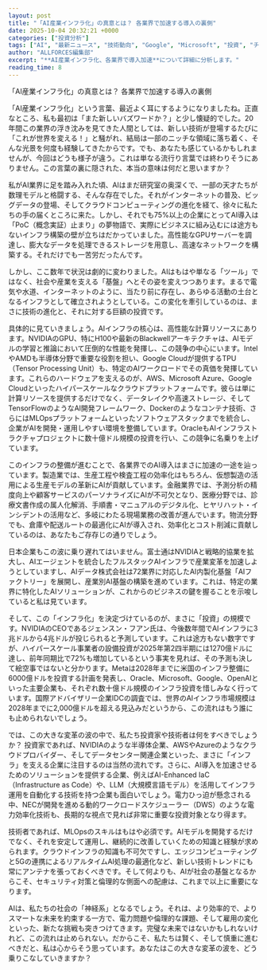 ```yaml
---
layout: post
title: "「AI産業インフラ化」の真意とは？ 各業界で加速する導入の裏側"
date: 2025-10-04 20:32:21 +0000
categories: ["投資分析"]
tags: ["AI", "最新ニュース", "技術動向", "Google", "Microsoft", "投資", "チップ", "エージェント"]
author: "ALLFORCES編集部"
excerpt: "**AI産業インフラ化、各業界で導入加速**について詳細に分析します。"
reading_time: 8
---
```


「AI産業インフラ化」の真意とは？ 各業界で加速する導入の裏側

「AI産業インフラ化」という言葉、最近よく耳にするようになりましたね。正直なところ、私も最初は「また新しいバズワードか？」と少し懐疑的でした。20年間この業界の浮き沈みを見てきた人間としては、新しい技術が登場するたびに「これが世界を変える！」と騒がれ、結局は一部のニッチな領域に落ち着く、そんな光景を何度も経験してきたからです。でも、あなたも感じているかもしれませんが、今回はどうも様子が違う。これは単なる流行り言葉では終わりそうにありません。この言葉の裏に隠された、本当の意味は何だと思いますか？

私がAI業界に足を踏み入れた頃、AIはまだ研究室の奥深くで、一部の天才たちが数理モデルと格闘する、そんな存在でした。それがインターネットの普及、ビッグデータの登場、そしてクラウドコンピューティングの進化を経て、徐々に私たちの手の届くところに来た。しかし、それでも75%以上の企業にとってAI導入は「PoC（概念実証）止まり」の夢物語で、実際にビジネスに組み込むには途方もないインフラ構築の壁が立ちはだかっていました。高性能なGPUサーバーを調達し、膨大なデータを処理できるストレージを用意し、高速なネットワークを構築する。それだけでも一苦労だったんです。

しかし、ここ数年で状況は劇的に変わりました。AIはもはや単なる「ツール」ではなく、社会や産業を支える「基盤」へとその姿を変えつつあります。まるで電気や水道、インターネットのように、当たり前に存在し、あらゆる活動の土台となるインフラとして確立されようとしている。この変化を牽引しているのは、まさに技術の進化と、それに対する巨額の投資です。

具体的に見ていきましょう。AIインフラの核心は、高性能な計算リソースにあります。NVIDIAのGPU、特にH100や最新のBlackwellアーキテクチャは、AIモデルの学習と推論において圧倒的な性能を発揮し、この競争の中心にいます。IntelやAMDも半導体分野で重要な役割を担い、Google Cloudが提供するTPU（Tensor Processing Unit）も、特定のAIワークロードでその真価を発揮しています。これらのハードウェアを支えるのが、AWS、Microsoft Azure、Google Cloudといったハイパースケールなクラウドプラットフォームです。彼らは単に計算リソースを提供するだけでなく、データレイクや高速ストレージ、そしてTensorFlowのようなAI開発フレームワーク、Dockerのようなコンテナ技術、さらにはMLOpsプラットフォームといったソフトウェアスタックまでを統合し、企業がAIを開発・運用しやすい環境を整備しています。OracleもAIインフラストラクチャプロジェクトに数十億ドル規模の投資を行い、この競争に名乗りを上げています。

このインフラの整備が進むことで、各業界でのAI導入はまさに加速の一途を辿っています。製造業では、生産工程や検査工程の効率化はもちろん、仮想製造の活用による生産モデルの革新にAIが貢献しています。金融業界では、予測分析の精度向上や顧客サービスのパーソナライズにAIが不可欠となり、医療分野では、診療文書作成の属人化解消、手順書・マニュアルのデジタル化、ヒヤリハット・インシデントの活用など、多岐にわたる現場業務の改善が進んでいます。物流分野でも、倉庫や配送ルートの最適化にAIが導入され、効率化とコスト削減に貢献しているのは、あなたもご存存じの通りでしょう。

日本企業もこの波に乗り遅れてはいません。富士通はNVIDIAと戦略的協業を拡大し、AIエージェントを統合したフルスタックAIインフラで産業変革を加速しようとしていますし、AIデータ株式会社は72業界に対応したAI内製化基盤「AIファクトリー」を展開し、産業別AI基盤の構築を進めています。これは、特定の業界に特化したAIソリューションが、これからのビジネスの鍵を握ることを示唆していると私は見ています。

そして、この「インフラ化」を決定づけているのが、まさに「投資」の規模です。NVIDIAのCEOであるジェンスン・フアン氏は、今後数年間でAIインフラに3兆ドルから4兆ドルが投じられると予測しています。これは途方もない数字ですが、ハイパースケール事業者の設備投資が2025年第2四半期には1270億ドルに達し、前年同期比で72%も増加しているという事実を見れば、その予測も決して絵空事ではないと分かります。Metaは2028年までに米国のインフラ整備に6000億ドルを投資する計画を発表し、Oracle、Microsoft、Google、OpenAIといった主要企業も、それぞれ数十億ドル規模のインフラ投資を惜しみなく行っています。国際アドバイザリー企業IDCの調査では、世界のAIインフラ市場規模は2028年までに2,000億ドルを超える見込みだというから、この流れはもう誰にも止められないでしょう。

では、この大きな変革の波の中で、私たち投資家や技術者は何をすべきでしょうか？ 投資家であれば、NVIDIAのような半導体企業、AWSやAzureのようなクラウドプロバイダー、そしてデータセンター関連企業といった、まさに「インフラ」を支える企業に注目するのは当然の流れです。さらに、AI導入を加速させるためのソリューションを提供する企業、例えばAI-Enhanced IaC（Infrastructure as Code）や、LLM（大規模言語モデル）を活用してインフラ運用を自動化する技術を持つ企業も面白いでしょう。電力ひっ迫が懸念される中、NECが開発を進める動的ワークロードスケジューラー（DWS）のような電力効率化技術も、長期的な視点で見れば非常に重要な投資対象となり得ます。

技術者であれば、MLOpsのスキルはもはや必須です。AIモデルを開発するだけでなく、それを安定して運用し、継続的に改善していくための知識と経験が求められます。クラウドインフラの知識も不可欠ですし、エッジコンピューティングと5Gの連携によるリアルタイムAI処理の最適化など、新しい技術トレンドにも常にアンテナを張っておくべきです。そして何よりも、AIが社会の基盤となるからこそ、セキュリティ対策と倫理的な側面への配慮は、これまで以上に重要になります。

AIは、私たちの社会の「神経系」となるでしょう。それは、より効率的で、よりスマートな未来を約束する一方で、電力問題や倫理的な課題、そして雇用の変化といった、新たな挑戦も突きつけてきます。完璧な未来ではないかもしれないけれど、この流れは止められない。だからこそ、私たちは賢く、そして慎重に進むべきだと、私は心からそう思っています。あなたはこの大きな変革の波を、どう乗りこなしていきますか？

